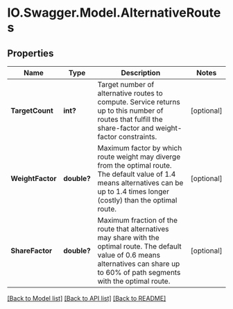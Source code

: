 # IO.Swagger.Model.AlternativeRoutes
## Properties

Name | Type | Description | Notes
------------ | ------------- | ------------- | -------------
**TargetCount** | **int?** | Target number of alternative routes to compute. Service returns up to this number of routes that fulfill the share-factor and weight-factor constraints. | [optional] 
**WeightFactor** | **double?** | Maximum factor by which route weight may diverge from the optimal route. The default value of 1.4 means alternatives can be up to 1.4 times longer (costly) than the optimal route. | [optional] 
**ShareFactor** | **double?** | Maximum fraction of the route that alternatives may share with the optimal route. The default value of 0.6 means alternatives can share up to 60% of path segments with the optimal route. | [optional] 

[[Back to Model list]](../README.md#documentation-for-models) [[Back to API list]](../README.md#documentation-for-api-endpoints) [[Back to README]](../README.md)

